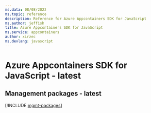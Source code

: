 ```yaml
---
ms.data: 08/08/2022
ms.topic: reference
description: Reference for Azure Appcontainers SDK for JavaScript
ms.author: jeffish
title: Azure Appcontainers SDK for JavaScript
ms.service: appcontainers
author: xirzec
ms.devlang: javascript
---
```

# Azure Appcontainers SDK for JavaScript - latest

## Management packages - latest
[!INCLUDE [mgmt-packages](appcontainers-mgmt-index.md)]
